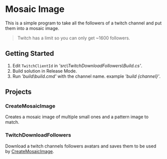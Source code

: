 # Mosaic Image
This is a simple program to take all the followers of a twitch channel and put them into a mosaic image.

> Twitch has a limit so you can only get ~1600 followers.

## Getting Started

1. Edit ```TwitchClientId``` in _'src\TwitchDownloadFollowers\Build.cs'_.
2. Build solution in Release Mode.
3. Run _'build\build.cmd'_ with the channel name. example _'build {channel}'_.

## Projects
### CreateMosaicImage
Creates a mosaic image of multiple small ones and a pattern image to match. 

### TwitchDownloadFollowers
Download a twitch channels followers avatars and saves them to be used by [CreateMosaicImage]().

